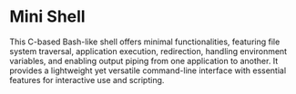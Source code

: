 # Mini Shell

This C-based Bash-like shell offers minimal functionalities, featuring file system traversal, application execution, redirection, handling environment variables, and enabling output piping from one application to another. It provides a lightweight yet versatile command-line interface with essential features for interactive use and scripting. 
